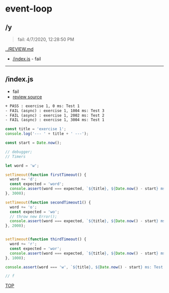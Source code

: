 # event-loop 

## /y

> fail: 4/7/2020, 12:28:50 PM 

[../REVIEW.md](../REVIEW.md)

* [/index.js](#indexjs) - fail

---

## /index.js

* fail
* [review source](./index.js)

```txt
+ PASS : exercise 1, 0 ms: Test 1
- FAIL (async) : exercise 1, 1004 ms: Test 3
- FAIL (async) : exercise 1, 2002 ms: Test 2
- FAIL (async) : exercise 1, 3004 ms: Test 1
```

```js
const title = 'exercise 1';
console.log('--- ' + title + ' ---');

const start = Date.now();

// debugger;
// Timers

let word = 'w';

setTimeout(function firstTimeout() {
  word += 'd';
  const expected = 'word';
  console.assert(word === expected, `${title}, ${Date.now() - start} ms: Test 1`);
}, 3000);

setTimeout(function secondTimeout1() {
  word += 'o';
  const expected = 'wo';
  // throw new Error();
  console.assert(word === expected, `${title}, ${Date.now() - start} ms: Test 2`);
}, 2000);


setTimeout(function thirdTimeout() {
  word += 'r';
  const expected = 'wor';
  console.assert(word === expected, `${title}, ${Date.now() - start} ms: Test 3`);
}, 1000);

console.assert(word === 'w', `${title}, ${Date.now() - start} ms: Test 1`);

// f

```

[TOP](#event-loop)

